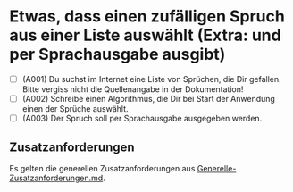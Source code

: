 # Etwas, dass einen zufälligen Spruch aus einer Liste auswählt (Extra: und per Sprachausgabe ausgibt)

- [ ] (A001) Du suchst im Internet eine Liste von Sprüchen, die Dir gefallen. Bitte vergiss nicht die Quellenangabe in der Dokumentation!
- [ ] (A002) Schreibe einen Algorithmus, die Dir bei Start der Anwendung einen der Sprüche auswählt.
- [ ] (A003) Der Spruch soll per Sprachausgabe ausgegeben werden.

## Zusatzanforderungen

Es gelten die generellen Zusatzanforderungen aus [Generelle-Zusatzanforderungen.md](../Generelle-Zusatzanforderungen.md).
